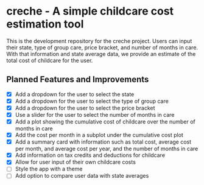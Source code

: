 # creche - A simple childcare cost estimation tool
This is the development repository for the creche project. Users can input their state, type of group care, price bracket, and number of months in care. With that information and state average data, we provide an estimate of the total cost of childcare for the user.

## Planned Features and Improvements
- [x] Add a dropdown for the user to select the state
- [x] Add a dropdown for the user to select the type of group care
- [x] Add a dropdown for the user to select the price bracket
- [x] Use a slider for the user to select the number of months in care
- [x] Add a plot showing the cumulative cost of childcare over the number of months in care
- [x] Add the cost per month in a subplot under the cumulative cost plot
- [x] Add a summary card with information such as total cost, average cost per month, and average cost per year, and the number of months in care
- [x] Add information on tax credits and deductions for childcare
- [x] Allow for user input of their own childcare costs
- [ ] Style the app with a theme
- [ ] Add option to compare user data with state averages